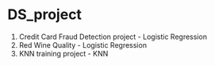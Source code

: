 # DS_project
1. Credit Card Fraud Detection project - Logistic Regression
2. Red Wine Quality - Logistic Regression 
3. KNN training project - KNN
